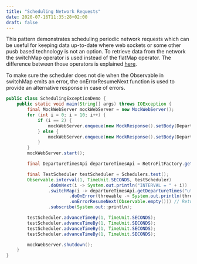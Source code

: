 ```yaml
---
title: "Scheduling Network Requests"
date: 2020-07-16T11:35:28+02:00
draft: false
---
```

This pattern demonstrates scheduling periodic network requests which can be useful for keeping data up-to-date where web sockets or some other pusb based technology is not an option. To retrieve data from the network the switchMap operator is used instead of the flatMap operator. The difference between those operators is explained [here](https://medium.com/appunite-edu-collection/rxjava-flatmap-switchmap-and-concatmap-differences-examples-6d1f3ff88ee0).

To make sure the scheduler does not die when the Observable in switchMap emits an error, the onErrorResumeNext function is used to provide an alternative response in case of errors. 

```java
public class SchedulingExceptionDemo {
    public static void main(String[] args) throws IOException {
        final MockWebServer mockWebServer = new MockWebServer();
        for (int i = 0; i < 10; i++) {
            if (i == 2) {
                mockWebServer.enqueue(new MockResponse().setBody(DepartureTimes.getBody(i)).setResponseCode(500));
            } else {
                mockWebServer.enqueue(new MockResponse().setBody(DepartureTimes.getBody(i)).setResponseCode(200));
            }
        }
        mockWebServer.start();

        final DepartureTimesApi departureTimesApi = RetroFitFactory.getApi(mockWebServer.url("/").toString(), Schedulers.immediate()).create(DepartureTimesApi.class);

        final TestScheduler testScheduler = Schedulers.test();
        Observable.interval(1, TimeUnit.SECONDS, testScheduler)
                .doOnNext(i -> System.out.println("INTERVAL = " + i))
                .switchMap(i -> departureTimesApi.getDepartureTimes("ut") // switchMap only processes the latest event from the source (flatMap processes everything)
                        .doOnError(throwable -> System.out.println(throwable.getMessage())) // Log error
                        .onErrorResumeNext(Observable.empty())) // Return empty observable
                .subscribe(System.out::println);

        testScheduler.advanceTimeBy(1, TimeUnit.SECONDS);
        testScheduler.advanceTimeBy(1, TimeUnit.SECONDS);
        testScheduler.advanceTimeBy(1, TimeUnit.SECONDS);
        testScheduler.advanceTimeBy(1, TimeUnit.SECONDS);

        mockWebServer.shutdown();
    }
}
```
